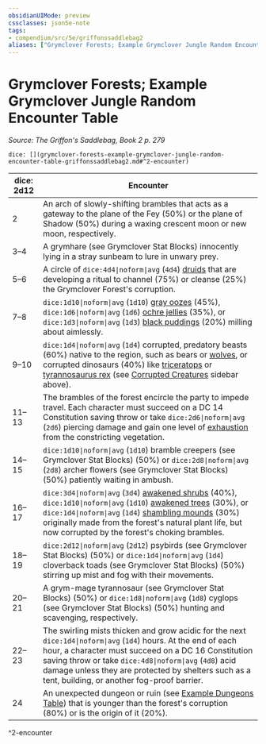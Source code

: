 ```yaml
---
obsidianUIMode: preview
cssclasses: json5e-note
tags:
- compendium/src/5e/griffonssaddlebag2
aliases: ["Grymclover Forests; Example Grymclover Jungle Random Encounter Table"]
---
```

# Grymclover Forests; Example Grymclover Jungle Random Encounter Table
*Source: The Griffon's Saddlebag, Book 2 p. 279* 

`dice: [](grymclover-forests-example-grymclover-jungle-random-encounter-table-griffonssaddlebag2.md#^2-encounter)`

| dice: 2d12 | Encounter |
|------------|-----------|
| 2 | An arch of slowly-shifting brambles that acts as a gateway to the plane of the Fey (50%) or the plane of Shadow (50%) during a waxing crescent moon or new moon, respectively. |
| 3–4 | A grymhare (see Grymclover Stat Blocks) innocently lying in a stray sunbeam to lure in unwary prey. |
| 5–6 | A circle of `dice:4d4\|noform\|avg` (`4d4`) [druids](compendium/bestiary/humanoid/druid.md) that are developing a ritual to channel (75%) or cleanse (25%) the Grymclover Forest's corruption. |
| 7–8 | `dice:1d10\|noform\|avg` (`1d10`) [gray oozes](compendium/bestiary/ooze/gray-ooze.md) (45%), `dice:1d6\|noform\|avg` (`1d6`) [ochre jellies](compendium/bestiary/ooze/ochre-jelly.md) (35%), or `dice:1d3\|noform\|avg` (`1d3`) [black puddings](compendium/bestiary/ooze/black-pudding.md) (20%) milling about aimlessly. |
| 9–10 | `dice:1d4\|noform\|avg` (`1d4`) corrupted, predatory beasts (60%) native to the region, such as bears or [wolves](compendium/bestiary/beast/wolf.md), or corrupted dinosaurs (40%) like [triceratops](compendium/bestiary/beast/triceratops.md) or [tyrannosaurus rex](compendium/bestiary/beast/tyrannosaurus-rex.md) (see [Corrupted Creatures](compendium/tables/grymclover-forests-corrupted-creatures-griffonssaddlebag2.md) sidebar above). |
| 11–13 | The brambles of the forest encircle the party to impede travel. Each character must succeed on a DC 14 Constitution saving throw or take `dice:2d6\|noform\|avg` (`2d6`) piercing damage and gain one level of [exhaustion](/compendium/rules/conditions.md#Exhaustion) from the constricting vegetation. |
| 14–15 | `dice:1d10\|noform\|avg` (`1d10`) bramble creepers (see Grymclover Stat Blocks) (50%) or `dice:2d8\|noform\|avg` (`2d8`) archer flowers (see Grymclover Stat Blocks) (50%) patiently waiting in ambush. |
| 16–17 | `dice:3d4\|noform\|avg` (`3d4`) [awakened shrubs](compendium/bestiary/plant/awakened-shrub.md) (40%), `dice:1d10\|noform\|avg` (`1d10`) [awakened trees](compendium/bestiary/plant/awakened-tree.md) (30%), or `dice:1d4\|noform\|avg` (`1d4`) [shambling mounds](compendium/bestiary/plant/shambling-mound.md) (30%) originally made from the forest's natural plant life, but now corrupted by the forest's choking brambles. |
| 18–19 | `dice:2d12\|noform\|avg` (`2d12`) psybirds (see Grymclover Stat Blocks) (50%) or `dice:1d4\|noform\|avg` (`1d4`) cloverback toads (see Grymclover Stat Blocks) (50%) stirring up mist and fog with their movements. |
| 20–21 | A grym-mage tyrannosaur (see Grymclover Stat Blocks) (50%) or `dice:1d8\|noform\|avg` (`1d8`) cyglops (see Grymclover Stat Blocks) (50%) hunting and scavenging, respectively. |
| 22–23 | The swirling mists thicken and grow acidic for the next `dice:1d4\|noform\|avg` (`1d4`) hours. At the end of each hour, a character must succeed on a DC 16 Constitution saving throw or take `dice:4d8\|noform\|avg` (`4d8`) acid damage unless they are protected by shelters such as a tent, building, or another fog-proof barrier. |
| 24 | An unexpected dungeon or ruin (see [Example Dungeons Table](compendium/tables/grymclover-forests-example-dungeons-table-griffonssaddlebag2.md)) that is younger than the forest's corruption (80%) or is the origin of it (20%). |
^2-encounter